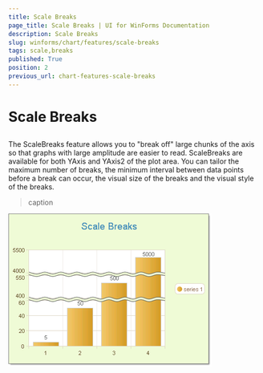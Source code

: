 ```yaml
---
title: Scale Breaks
page_title: Scale Breaks | UI for WinForms Documentation
description: Scale Breaks
slug: winforms/chart/features/scale-breaks
tags: scale,breaks
published: True
position: 2
previous_url: chart-features-scale-breaks
---
```


# Scale Breaks



## 

The ScaleBreaks feature allows you to "break off" large chunks of the axis so that graphs with large amplitude are easier to read. ScaleBreaks are available for both YAxis and YAxis2 of the plot area. You can tailor the maximum number of breaks, the minimum interval between data points before a break can occur, the visual size of the breaks and the visual style of the breaks.
>caption 

![chart-features-scale-breaks 001](images/chart-features-scale-breaks001.png)
